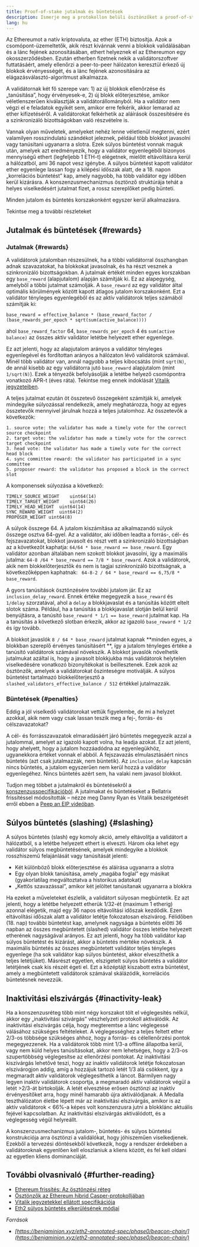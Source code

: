 ```yaml
---
title: Proof-of-stake jutalmak és büntetések
description: Ismerje meg a protokollon belüli ösztönzőket a proof-of-stake Ethereumban.
lang: hu
---
```


Az Ethereumot a natív kriptovaluta, az ether (ETH) biztosítja. Azok a csomópont-üzemeltetők, akik részt kívánnak venni a blokkok validálásában és a lánc fejének azonosításában, ethert helyeznek el az Ethereumon egy okosszerződésben. Ezután etherben fizetnek nekik a validátorszoftver futtatásáért, amely ellenőrzi a peer-to-peer hálózaton keresztül érkező új blokkok érvényességét, és a lánc fejének azonosítására az elágazásválasztó-algoritmust alkalmazza.

A validátornak két fő szerepe van: 1) az új blokkok ellenőrzése és „tanúsítása”, hogy érvényesek-e, 2) új blokk előterjesztése, amikor véletlenszerűen kiválasztják a validátorállományból. Ha a validátor nem végzi el e feladatok egyikét sem, amikor erre felkérik, akkor lemarad az ether kifizetéséről. A validátorokat felkérhetik az aláírások összesítésére és a szinkronizáló bizottságokban való részvételre is.

Vannak olyan műveletek, amelyeket nehéz lenne véletlenül megtenni, ezért valamilyen rosszindulatú szándékot jeleznek, például több blokkot javasolni vagy tanúsítani ugyanarra a slotra. Ezek súlyos büntetést vonnak maguk után, amelyek azt eredményezik, hogy a validátor egyenlegéből bizonyos mennyiségű ethert (legfeljebb 1 ETH-t) elégetnek, mielőtt eltávolításra kerül a hálózatból, ami 36 napot vesz igénybe. A súlyos büntetést kapott validátor ether egyenlege lassan fogy a kilépési időszak alatt, de a 18. napon „korrelációs büntetést” kap, amely nagyobb, ha több validátor egy időben kerül kizárásra. A konszenzusmechanizmus ösztönző struktúrája tehát a helyes viselkedésért jutalmat fizet, a rossz szereplőket pedig bünteti.

Minden jutalom és büntetés korszakonként egyszer kerül alkalmazásra.

Tekintse meg a további részleteket

## Jutalmak és büntetések {#rewards}

### Jutalmak {#rewards}

A validátorok jutalomban részesülnek, ha a többi validátorral összhangban adnak szavazatokat, ha blokkokat javasolnak, és ha részt vesznek a szinkronizáló bizottságokban. A jutalmak értékét minden egyes korszakban egy `base_reward` (alapjutalom) alapján számítják ki. Ez az alapegység, amelyből a többi jutalmat számolják. A `base_reward` az egy validátor által optimális körülmények között kapott átlagos jutalom korszakonként. Ezt a validátor tényleges egyenlegéből és az aktív validátorok teljes számából számítják ki:

```
base_reward = effective_balance * (base_reward_factor / (base_rewards_per_epoch * sqrt(sum(active_balance))))
```

ahol `base_reward_factor` 64, `base_rewards_per_epoch` 4 és `sum(active balance)` az összes aktív validátor letétbe helyezett ether egyenlege.

Ez azt jelenti, hogy az alapjutalom arányos a validátor tényleges egyenlegével és fordítottan arányos a hálózaton lévő validátorok számával. Minél több validátor van, annál nagyobb a teljes kibocsátás (mint `sqrt(N)`, de annál kisebb az egy validátorra jutó `base_reward` alapjutalom (mint `1/sqrt(N)`). Ezek a tényezők befolyásolják a letétbe helyező csomópontra vonatkozó APR-t (éves ráta). Tekintse meg ennek indoklását [Vitalik jegyzeteiben](https://notes.ethereum.org/@vbuterin/rkhCgQteN?type=view#Base-rewards).

A teljes jutalmat ezután öt összetevő összegeként számítják ki, amelyek mindegyike súlyozással rendelkezik, amely meghatározza, hogy az egyes összetevők mennyivel járulnak hozzá a teljes jutalomhoz. Az összetevők a következők:

```
1. source vote: the validator has made a timely vote for the correct source checkpoint
2. target vote: the validator has made a timely vote for the correct target checkpoint
3. head vote: the validator has made a timely vote for the correct head block
4. sync committee reward: the validator has participated in a sync committee
5. proposer reward: the validator has proposed a block in the correct slot
```

A komponensek súlyozása a következő:

```
TIMELY_SOURCE_WEIGHT    uint64(14)
TIMELY_TARGET_WEIGHT    uint64(26)
TIMELY_HEAD_WEIGHT  uint64(14)
SYNC_REWARD_WEIGHT  uint64(2)
PROPOSER_WEIGHT uint64(8)
```

A súlyok összege 64. A jutalom kiszámítása az alkalmazandó súlyok összege osztva 64-gyel. Az a validátor, aki időben leadta a forrás-, cél- és fejszavazatokat, blokkot javasolt és részt vett a szinkronizáló bizottságban az a következőt kaphatja: `64/64 * base_reward == base_reward`. Egy validátor azonban általában nem szokott blokkot javasolni, így a maximális jutalma: `64-8 /64 * base_reward == 7/8 * base_reward`. Azok a validátorok, akik nem blokkelőterjesztők és nem is tagjai szinkronizáló bizottságnak, a következőképpen kaphatnak: ` 64-8-2 / 64 * base_reward == 6,75/8 * base_reward`.

A gyors tanúsítások ösztönzésére további jutalom jár. Ez az `inclusion_delay_reward`. Ennek értéke megegyezik a `base_reward` és `1/delay` szorzatával, ahol a `delay` a blokkjavaslat és a tanúsítás között eltelt slotok száma. Például, ha a tanúsítás a blokkjavaslat slotján belül kerül benyújtásra, a tanúsító `base_reward * 1/1 == base_reward` jutalmat kap. Ha a tanúsítás a következő slotban érkezik, akkor az igazoló `base_reward * 1/2` és így tovább.

A blokkot javaslók `8 / 64 * base_reward` jutalmat kapnak **minden egyes, a blokkban szereplő érvényes tanúsításért **, így a jutalom tényleges értéke a tanúsító validátorok számával növekszik. A blokkot javaslók növelhetik jutalmukat azáltal is, hogy a javasolt blokkjukba más validátorok helytelen viselkedésére vonatkozó bizonyítékokat is beillesztenek. Ezek azok az ösztönzők, amelyek a validátorokat őszinteségre motiválják. A súlyos büntetést tartalmazó blokkelőterjesztő a `slashed_validators_effective_balance / 512` értékkel jutalmazzák.

### Büntetések {#penalties}

Eddig a jól viselkedő validátorokat vettük figyelembe, de mi a helyzet azokkal, akik nem vagy csak lassan teszik meg a fej-, forrás- és célszavazatokat?

A cél- és forrásszavazatok elmaradásáért járó büntetés megegyezik azzal a jutalommal, amelyet az igazoló kapott volna, ha leadja azokat. Ez azt jelenti, hogy ahelyett, hogy a jutalom hozzáadódna az egyenlegükhöz, ugyanekkora értéket vonnak el abból. A fejszavazás elmulasztásáért nincs büntetés (azt csak jutalmazzák, nem büntetik). Az `inclusion_delay` kapcsán nincs büntetés, a jutalom egyszerűen nem kerül hozzá a validátor egyenlegéhez. Nincs büntetés azért sem, ha valaki nem javasol blokkot.

Tudjon meg többet a jutalmakról és büntetésekről a [konszenzusspecifikációból](https://github.com/ethereum/consensus-specs/blob/dev/specs/altair/beacon-chain.md). A jutalmakat és büntetéseket a Bellatrix frissítéssel módosították – nézze meg Danny Ryan és Vitalik beszélgetését erről ebben a [Peep an EIP videóban](https://www.youtube.com/watch?v=iaAEGs1DMgQ).

## Súlyos büntetés (slashing) {#slashing}

A súlyos büntetés (slash) egy komoly akció, amely eltávolítja a validátort a hálózatból, s a letétbe helyezett ethert is elveszti. Három oka lehet egy validátor súlyos megbüntetésének, amelyek mindegyike a blokkok rosszhiszemű felajánlását vagy tanúsítását jelenti:

- Két különböző blokk előterjesztése és aláírása ugyanarra a slotra
- Egy olyan blokk tanúsítása, amely „magába foglal” egy másikat (gyakorlatilag megváltoztatva a historikus adatokat)
- „Kettős szavazással”, amikor két jelöltet tanúsítanak ugyanarra a blokkra

Ha ezeket a műveleteket észlelik, a validátort súlyosan megbüntetik. Ez azt jelenti, hogy a letétbe helyezett etherük 1/32-ét (maximum 1 etherig) azonnal elégetik, majd egy 36 napos eltávolítási időszak kezdődik. Ezen eltávolítási időszak alatt a validátor letétje fokozatosan elszivárog. Félidőben (18. nap) további büntetést kap, amelynek nagysága a büntetés előtti 36 napban az összes megbüntetett (slashed) validátor összes letétbe helyezett etherének nagyságával arányos. Ez azt jelenti, hogy ha több validátor kap súlyos büntetést és kizárást, akkor a büntetés mértéke növekszik. A maximális büntetés az összes megbüntetett validátor teljes tényleges egyenlege (ha sok validátor kap súlyos büntetést, akkor elveszíthetik a teljes letétjüket). Másrészt egyetlen, elszigetelt súlyos büntetés a validátor letétjének csak kis részét égeti el. Ezt a középtájt kiszabott extra büntetést, amely a megbüntetett validátorok számával skálázódik, korrelációs büntetésnek nevezzük.

## Inaktivitási elszivárgás {#inactivity-leak}

Ha a konszenzusréteg több mint négy korszakot tölt el véglegesítés nélkül, akkor egy „inaktivitási szivárgás” vészhelyzeti protokoll aktiválódik. Az inaktivitási elszivárgás célja, hogy megteremtse a lánc véglegessé válásához szükséges feltételeket. A véglegességhez a teljes feltett ether 2/3-os többsége szükséges ahhoz, hogy a forrás- és célellenőrzési pontok megegyezzenek. Ha a validátorok több mint 1/3-a offline állapotba kerül, vagy nem küld helyes tanúsításokat, akkor nem lehetséges, hogy a 2/3-os szupertöbbség véglegesítse az ellenőrzési pontokat. Az inaktivitási kiszivárgás lehetővé teszi, hogy az inaktív validátorok letétje fokozatosan elszivárogjon addig, amíg a hozzájuk tartozó letét 1/3 alá csökkent, így a megmaradt aktív validátorok véglegesíthetik a láncot. Bármilyen nagy legyen inaktív validátorok csoportja, a megmaradó aktív validátorok végül a letét >2/3-át birtokolják. A letét elvesztése erősen ösztönzi az inaktív érvényesítőket arra, hogy minél hamarabb újra aktiválódjanak. A Medalla teszthálózaton életbe lépett már az inaktivitási elszivárgás, amikor is az aktív validátorok < 66%-a képes volt konszenzusra jutni a blokklánc aktuális fejével kapcsolatban. Az inaktivitási elszivárgás aktiválódott, és a véglegesség végül helyreállt.

A konszenzusmechanizmus jutalom-, büntetés- és súlyos büntetési konstrukciója arra ösztönzi a validálókat, hogy jóhiszeműen viselkedjenek. Ezekből a tervezési döntésekből következik, hogy a rendszer érdekében a validátoroknak egyenlően kell eloszlaniuk a kliens között, és fel kell oldani az egyetlen kliens dominanciáját.

## További olvasnivaló {#further-reading}

- [Ethereum frissítés: Az ösztönzési réteg](https://eth2book.info/altair/part2/incentives)
- [Ösztönzők az Ethereum hibrid Casper-protokolljában](https://arxiv.org/pdf/1903.04205.pdf)
- [Vitalik jegyzetekkel ellátott specifikációja](https://github.com/ethereum/annotated-spec/blob/master/phase0/beacon-chain.md#rewards-and-penalties-1)
- [Eth2 súlyos büntetés elkerülésének módjai](https://medium.com/prysmatic-labs/eth2-slashing-prevention-tips-f6faa5025f50)

_Források_

- _[https://benjaminion.xyz/eth2-annotated-spec/phase0/beacon-chain/](https://benjaminion.xyz/eth2-annotated-spec/phase0/beacon-chain/)_
